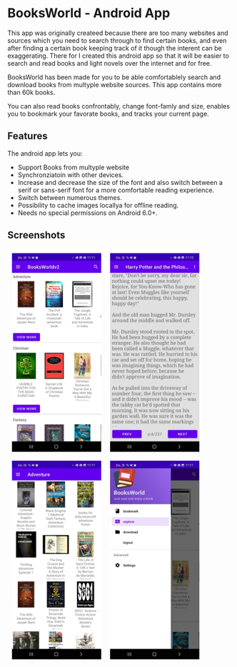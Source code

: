 # BooksWorld - Android App
This app was originally createed because there are too many websites and sources which you need to search through to find certain books, and even after finding a certain book keeping track of it though the interent can be exaggerating. There for I created this android app so that it will be easier to search and read books and light novels over the internet and for free.

BooksWorld has been made for you to be able comfortablely search and download books from multyple website sources. 
This app contains more than 60k books. 

You can also read books confrontably, change font-famly and size, enables you to bookmark your favorate books, and tracks your current page.
## Features

The android app lets you:
- Support Books from multyple website
- Synchronziatoin with other devices.
- Increase and decrease the size of the font and also switch between a serif or sans-serif font for a more comfortable reading experience.
- Switch between numerous themes.
- Possibility to cache images locallya for offline reading.
- Needs no special permissions on Android 6.0+.

## Screenshots
[<img src="/images/explore.jpeg" align="left"
width="200"
    hspace="10" vspace="10">](/readme/Wallabag%20Reading%20List.png)

[<img src="/images/bookmark.jpeg" align="left"
width="200"
    hspace="10" vspace="10">](/readme/Wallabag%20Reading%20List.png)

[<img src="/images/category.jpeg" align="left"
width="200"
    hspace="10" vspace="10">](/readme/Wallabag%20Reading%20List.png)

[<img src="/images/settings.jpeg" align="left"
width="200"
    hspace="10" vspace="10">](/readme/Wallabag%20Reading%20List.png)

